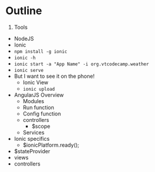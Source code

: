 
# Outline
1. Tools
  * NodeJS
  * Ionic
* `npm install -g ionic`
* `ionic -h`
* `ionic start -a "App Name" -i org.vtcodecamp.weather`
* `ionic serve`
* But I want to see it on the phone!
  * Ionic View
  * `ionic upload`
* AngularJS Overview
  * Modules
  * Run function
  * Config function
  * controllers
    * $scope
  * Services
* Ionic specifics
  * $ionicPlatform.ready();
* $stateProvider
* views
* controllers

